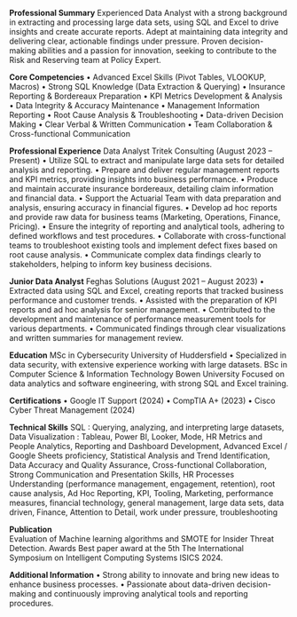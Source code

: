 **Professional Summary**
Experienced Data Analyst with a strong background in extracting and processing large data sets, using SQL and Excel to drive insights and create accurate reports. Adept at maintaining data integrity and delivering clear, actionable findings under pressure. Proven decision-making abilities and a passion for innovation, seeking to contribute to the Risk and Reserving team at Policy Expert.

**Core Competencies**
•	Advanced Excel Skills (Pivot Tables, VLOOKUP, Macros)
•	Strong SQL Knowledge (Data Extraction & Querying)
•	Insurance Reporting & Bordereaux Preparation
•	KPI Metrics Development & Analysis
•	Data Integrity & Accuracy Maintenance
•	Management Information Reporting
•	Root Cause Analysis & Troubleshooting
•	Data-driven Decision Making
•	Clear Verbal & Written Communication
•	Team Collaboration & Cross-functional Communication

**Professional Experience**
Data Analyst
Tritek Consulting (August 2023 – Present)
•	Utilize SQL to extract and manipulate large data sets for detailed analysis and reporting.
•	Prepare and deliver regular management reports and KPI metrics, providing insights into business performance.
•	Produce and maintain accurate insurance bordereaux, detailing claim information and financial data.
•	Support the Actuarial Team with data preparation and analysis, ensuring accuracy in financial figures.
•	Develop ad hoc reports and provide raw data for business teams (Marketing, Operations, Finance, Pricing).
•	Ensure the integrity of reporting and analytical tools, adhering to defined workflows and test procedures.
•	Collaborate with cross-functional teams to troubleshoot existing tools and implement defect fixes based on root cause analysis.
•	Communicate complex data findings clearly to stakeholders, helping to inform key business decisions.

**Junior Data Analyst**
Feghas Solutions (August 2021 – August 2023)
•	Extracted data using SQL and Excel, creating reports that tracked business performance and customer trends.
•	Assisted with the preparation of KPI reports and ad hoc analysis for senior management.
•	Contributed to the development and maintenance of performance measurement tools for various departments.
•	Communicated findings through clear visualizations and written summaries for management review.

**Education**
MSc in Cybersecurity
University of Huddersfield 
•	Specialized in data security, with extensive experience working with large datasets.
BSc in Computer Science & Information Technology
Bowen University 
Focused on data analytics and software engineering, with strong SQL and Excel training.

**Certifications**
•	Google IT Support (2024)
•	CompTIA A+ (2023)
•	Cisco Cyber Threat Management (2024)

**Technical Skills**
SQL : Querying, analyzing, and interpreting large datasets, Data Visualization : Tableau, Power BI, Looker, Mode, HR Metrics and People Analytics, Reporting and Dashboard Development, Advanced Excel / Google Sheets proficiency, Statistical Analysis and Trend Identification, Data Accuracy and Quality Assurance, Cross-functional Collaboration, Strong Communication and Presentation Skills, HR Processes Understanding (performance management, engagement, retention), root cause analysis, Ad Hoc Reporting, KPI, Tooling, Marketing, performance measures, financial technology, general management, large data sets, data driven, Finance, Attention to Detail, work under pressure, troubleshooting

**Publication**  
Evaluation of Machine learning algorithms and SMOTE for Insider Threat Detection.
Awards
Best paper award at the 5th The International Symposium on Intelligent Computing Systems ISICS 2024.

**Additional Information**
•	Strong ability to innovate and bring new ideas to enhance business processes.
•	Passionate about data-driven decision-making and continuously improving analytical tools and reporting procedures.
